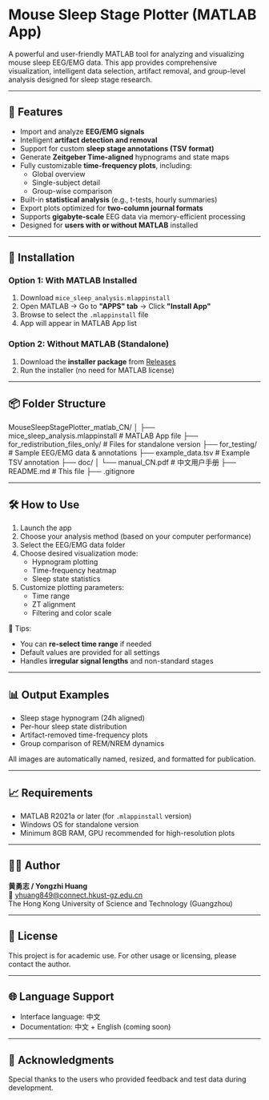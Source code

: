 # Mouse Sleep Stage Plotter (MATLAB App)

A powerful and user-friendly MATLAB tool for analyzing and visualizing mouse sleep EEG/EMG data. This app provides comprehensive visualization, intelligent data selection, artifact removal, and group-level analysis designed for sleep stage research.

---

## 🧠 Features

- Import and analyze **EEG/EMG signals**
- Intelligent **artifact detection and removal**
- Support for custom **sleep stage annotations (TSV format)**
- Generate **Zeitgeber Time-aligned** hypnograms and state maps
- Fully customizable **time-frequency plots**, including:
  - Global overview
  - Single-subject detail
  - Group-wise comparison
- Built-in **statistical analysis** (e.g., t-tests, hourly summaries)
- Export plots optimized for **two-column journal formats**
- Supports **gigabyte-scale** EEG data via memory-efficient processing
- Designed for **users with or without MATLAB** installed

---

## 🚀 Installation

### Option 1: With MATLAB Installed

1. Download `mice_sleep_analysis.mlappinstall`
2. Open MATLAB → Go to **"APPS" tab** → Click **"Install App"**
3. Browse to select the `.mlappinstall` file
4. App will appear in MATLAB App list

### Option 2: Without MATLAB (Standalone)

1. Download the **installer package** from [Releases](https://github.com/yourusername/MouseSleepStagePlotter_matlab_CN/releases/tag/v1.0.0)
2. Run the installer (no need for MATLAB license)

---

## 📦 Folder Structure

MouseSleepStagePlotter_matlab_CN/ │ ├── mice_sleep_analysis.mlappinstall # MATLAB App file ├── for_redistribution_files_only/ # Files for standalone version ├── for_testing/ # Sample EEG/EMG data & annotations ├── example_data.tsv # Example TSV annotation ├── doc/ │ └── manual_CN.pdf # 中文用户手册 ├── README.md # This file ├── .gitignore


---

## 🛠️ How to Use

1. Launch the app
2. Choose your analysis method (based on your computer performance)
3. Select the EEG/EMG data folder
4. Choose desired visualization mode:
   - Hypnogram plotting
   - Time-frequency heatmap
   - Sleep state statistics
5. Customize plotting parameters:
   - Time range
   - ZT alignment
   - Filtering and color scale

📌 Tips:
- You can **re-select time range** if needed
- Default values are provided for all settings
- Handles **irregular signal lengths** and non-standard stages

---

## 📊 Output Examples

- Sleep stage hypnogram (24h aligned)
- Per-hour sleep state distribution
- Artifact-removed time-frequency plots
- Group comparison of REM/NREM dynamics

All images are automatically named, resized, and formatted for publication.

---

## 📈 Requirements

- MATLAB R2021a or later (for `.mlappinstall` version)
- Windows OS for standalone version
- Minimum 8GB RAM, GPU recommended for high-resolution plots

---

## 🧑‍💻 Author

**黄勇志 / Yongzhi Huang**  
📧 yhuang849@connect.hkust-gz.edu.cn  
The Hong Kong University of Science and Technology (Guangzhou)

---

## 📝 License

This project is for academic use. For other usage or licensing, please contact the author.

---

## 🌐 Language Support

- Interface language: 中文
- Documentation: 中文 + English (coming soon)

---

## 🙌 Acknowledgments

Special thanks to the users who provided feedback and test data during development.
